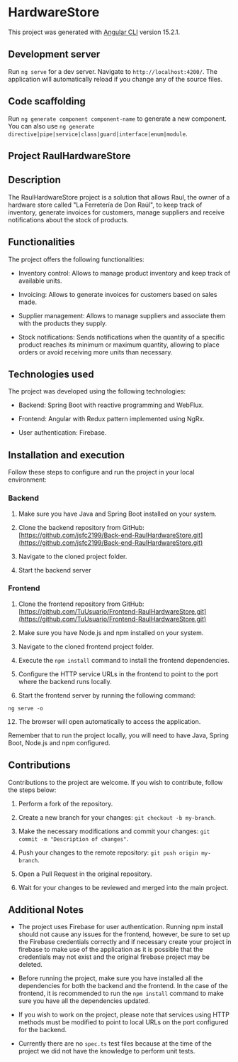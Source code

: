 # HardwareStore

This project was generated with [Angular CLI](https://github.com/angular/angular-cli) version 15.2.1.

## Development server

Run `ng serve` for a dev server. Navigate to `http://localhost:4200/`. The application will automatically reload if you change any of the source files.

## Code scaffolding

Run `ng generate component component-name` to generate a new component. You can also use `ng generate directive|pipe|service|class|guard|interface|enum|module`.

## Project RaulHardwareStore

## Description

The RaulHardwareStore project is a solution that allows Raul, the owner of a hardware store called "La Ferretería de Don Raúl", to keep track of inventory, generate invoices for customers, manage suppliers and receive notifications about the stock of products.

## Functionalities

The project offers the following functionalities:

- Inventory control: Allows to manage product inventory and keep track of available units.

- Invoicing: Allows to generate invoices for customers based on sales made.

- Supplier management: Allows to manage suppliers and associate them with the products they supply.

- Stock notifications: Sends notifications when the quantity of a specific product reaches its minimum or maximum quantity, allowing to place orders or avoid receiving more units than necessary.

## Technologies used

The project was developed using the following technologies:

- Backend: Spring Boot with reactive programming and WebFlux.

- Frontend: Angular with Redux pattern implemented using NgRx.

- User authentication: Firebase.

## Installation and execution

Follow these steps to configure and run the project in your local environment:
### Backend

1. Make sure you have Java and Spring Boot installed on your system.
2.  Clone the backend repository from GitHub: [https://github.com/jsfc2199/Back-end-RaulHardwareStore.git](https://github.com/jsfc2199/Back-end-RaulHardwareStore.git)

3. Navigate to the cloned project folder.

4. Start the backend server

### Frontend

1. Clone the frontend repository from GitHub: [https://github.com/TuUsuario/Frontend-RaulHardwareStore.git](https://github.com/TuUsuario/Frontend-RaulHardwareStore.git)

2. Make sure you have Node.js and npm installed on your system.

3. Navigate to the cloned frontend project folder.

9. Execute the `npm install` command to install the frontend dependencies.

10. Configure the HTTP service URLs in the frontend to point to the port where the backend runs locally.

11. Start the frontend server by running the following command:

 ```
 ng serve -o
 ```

12. The browser will open automatically to access the application.

Remember that to run the project locally, you will need to have Java, Spring Boot, Node.js and npm configured.

## Contributions

Contributions to the project are welcome. If you wish to contribute, follow the steps below:

1. Perform a fork of the repository.

2. Create a new branch for your changes: `git checkout -b my-branch`.

3. Make the necessary modifications and commit your changes: `git commit -m "Description of changes"`.
4. Push your changes to the remote repository: `git push origin my-branch`.
5.  Open a Pull Request in the original repository.
    
6.  Wait for your changes to be reviewed and merged into the main project.


## Additional Notes

- The project uses Firebase for user authentication. Running npm install should not cause any issues for the frontend, however, be sure to set up the Firebase credentials correctly and if necessary create your project in firebase to make use of the application as it is possible that the credentials may not exist and the original firebase project may be deleted.
    
- Before running the project, make sure you have installed all the dependencies for both the backend and the frontend. In the case of the frontend, it is recommended to run the `npm install` command to make sure you have all the dependencies updated.
    
- If you wish to work on the project, please note that services using HTTP methods must be modified to point to local URLs on the port configured for the backend.
- Currently there are no `spec.ts` test files because at the time of the project we did not have the knowledge to perform unit tests.
